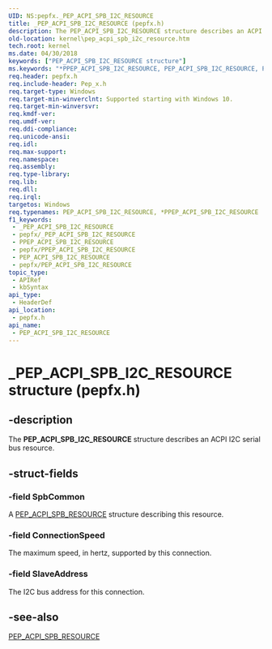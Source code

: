 ```yaml
---
UID: NS:pepfx._PEP_ACPI_SPB_I2C_RESOURCE
title: _PEP_ACPI_SPB_I2C_RESOURCE (pepfx.h)
description: The PEP_ACPI_SPB_I2C_RESOURCE structure describes an ACPI I2C serial bus resource.
old-location: kernel\pep_acpi_spb_i2c_resource.htm
tech.root: kernel
ms.date: 04/30/2018
keywords: ["PEP_ACPI_SPB_I2C_RESOURCE structure"]
ms.keywords: "*PPEP_ACPI_SPB_I2C_RESOURCE, PEP_ACPI_SPB_I2C_RESOURCE, PEP_ACPI_SPB_I2C_RESOURCE structure [Kernel-Mode Driver Architecture], PPEP_ACPI_SPB_I2C_RESOURCE, PPEP_ACPI_SPB_I2C_RESOURCE structure pointer [Kernel-Mode Driver Architecture], _PEP_ACPI_SPB_I2C_RESOURCE, kernel.pep_acpi_spb_i2c_resource, pepfx/PEP_ACPI_SPB_I2C_RESOURCE, pepfx/PPEP_ACPI_SPB_I2C_RESOURCE"
req.header: pepfx.h
req.include-header: Pep_x.h
req.target-type: Windows
req.target-min-winverclnt: Supported starting with Windows 10.
req.target-min-winversvr: 
req.kmdf-ver: 
req.umdf-ver: 
req.ddi-compliance: 
req.unicode-ansi: 
req.idl: 
req.max-support: 
req.namespace: 
req.assembly: 
req.type-library: 
req.lib: 
req.dll: 
req.irql: 
targetos: Windows
req.typenames: PEP_ACPI_SPB_I2C_RESOURCE, *PPEP_ACPI_SPB_I2C_RESOURCE
f1_keywords:
 - _PEP_ACPI_SPB_I2C_RESOURCE
 - pepfx/_PEP_ACPI_SPB_I2C_RESOURCE
 - PPEP_ACPI_SPB_I2C_RESOURCE
 - pepfx/PPEP_ACPI_SPB_I2C_RESOURCE
 - PEP_ACPI_SPB_I2C_RESOURCE
 - pepfx/PEP_ACPI_SPB_I2C_RESOURCE
topic_type:
 - APIRef
 - kbSyntax
api_type:
 - HeaderDef
api_location:
 - pepfx.h
api_name:
 - PEP_ACPI_SPB_I2C_RESOURCE
---
```


# _PEP_ACPI_SPB_I2C_RESOURCE structure (pepfx.h)


## -description

The <b>PEP_ACPI_SPB_I2C_RESOURCE</b> structure describes an ACPI I2C serial bus resource.

## -struct-fields

### -field SpbCommon

A <a href="/windows-hardware/drivers/ddi/pepfx/ns-pepfx-_pep_acpi_spb_resource">PEP_ACPI_SPB_RESOURCE</a> structure describing this resource.

### -field ConnectionSpeed

The maximum speed, in hertz, supported by this connection.

### -field SlaveAddress

The I2C bus address for this connection.

## -see-also

<a href="/windows-hardware/drivers/ddi/pepfx/ns-pepfx-_pep_acpi_spb_resource">PEP_ACPI_SPB_RESOURCE</a>
